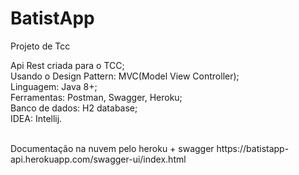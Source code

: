 # BatistApp
Projeto de Tcc


Api Rest criada para o TCC;<br>
Usando o Design Pattern: MVC(Model View Controller);<br>
Linguagem: Java 8+; <br>
Ferramentas: Postman, Swagger, Heroku; <br>
Banco de dados: H2 database;<br>
IDEA: Intellij.

<br>
Documentação na nuvem pelo heroku + swagger https://batistapp-api.herokuapp.com/swagger-ui/index.html<br> 
